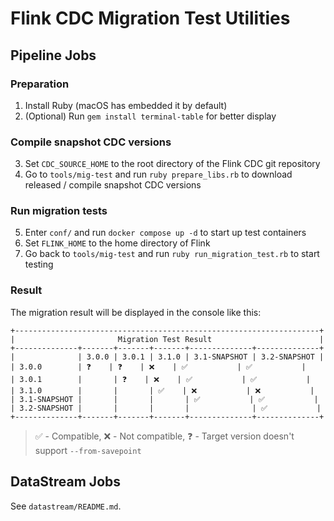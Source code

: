 # Flink CDC Migration Test Utilities

## Pipeline Jobs
### Preparation

1. Install Ruby (macOS has embedded it by default)
2. (Optional) Run `gem install terminal-table` for better display

### Compile snapshot CDC versions
3. Set `CDC_SOURCE_HOME` to the root directory of the Flink CDC git repository
4. Go to `tools/mig-test` and run `ruby prepare_libs.rb` to download released / compile snapshot CDC versions

### Run migration tests
5. Enter `conf/` and run `docker compose up -d` to start up test containers
6. Set `FLINK_HOME` to the home directory of Flink
7. Go back to `tools/mig-test` and run `ruby run_migration_test.rb` to start testing

### Result
The migration result will be displayed in the console like this:

```
+--------------------------------------------------------------------+
|                       Migration Test Result                        |
+--------------+-------+-------+-------+--------------+--------------+
|              | 3.0.0 | 3.0.1 | 3.1.0 | 3.1-SNAPSHOT | 3.2-SNAPSHOT |
| 3.0.0        | ❓    | ❓    | ❌    | ✅           | ✅           |
| 3.0.1        |       | ❓    | ❌    | ✅           | ✅           |
| 3.1.0        |       |       | ✅    | ❌           | ❌           |
| 3.1-SNAPSHOT |       |       |       | ✅           | ✅           |
| 3.2-SNAPSHOT |       |       |       |              | ✅           |
+--------------+-------+-------+-------+--------------+--------------+
```

> ✅ - Compatible, ❌ - Not compatible, ❓ - Target version doesn't support `--from-savepoint`

## DataStream Jobs

See `datastream/README.md`.
